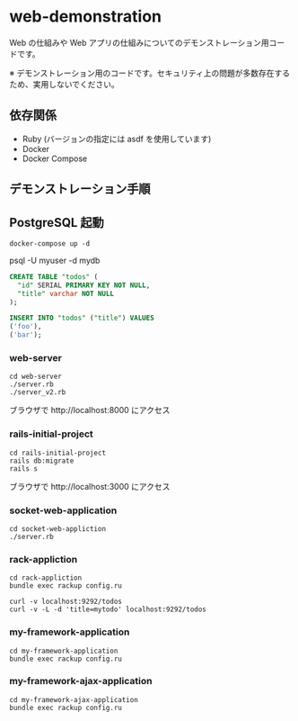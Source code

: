 # web-demonstration

Web の仕組みや Web アプリの仕組みについてのデモンストレーション用コードです。

※ デモンストレーション用のコードです。セキュリティ上の問題が多数存在するため、実用しないでください。

## 依存関係

* Ruby (バージョンの指定には asdf を使用しています)
* Docker
* Docker Compose

## デモンストレーション手順

## PostgreSQL 起動

```shell
docker-compose up -d
```

psql -U myuser -d mydb

```sql
CREATE TABLE "todos" (
  "id" SERIAL PRIMARY KEY NOT NULL,
  "title" varchar NOT NULL
);

INSERT INTO "todos" ("title") VALUES
('foo'),
('bar');
```

### web-server

```shell
cd web-server
./server.rb
./server_v2.rb
```

ブラウザで http://localhost:8000 にアクセス

### rails-initial-project

```shell
cd rails-initial-project
rails db:migrate
rails s
```

ブラウザで http://localhost:3000 にアクセス

### socket-web-application

```shell
cd socket-web-appliction
./server.rb
```

### rack-appliction

```shell
cd rack-appliction
bundle exec rackup config.ru
```

```shell
curl -v localhost:9292/todos
curl -v -L -d 'title=mytodo' localhost:9292/todos
```

### my-framework-application

```shell
cd my-framework-application
bundle exec rackup config.ru
```

### my-framework-ajax-application

```shell
cd my-framework-ajax-application
bundle exec rackup config.ru
```
